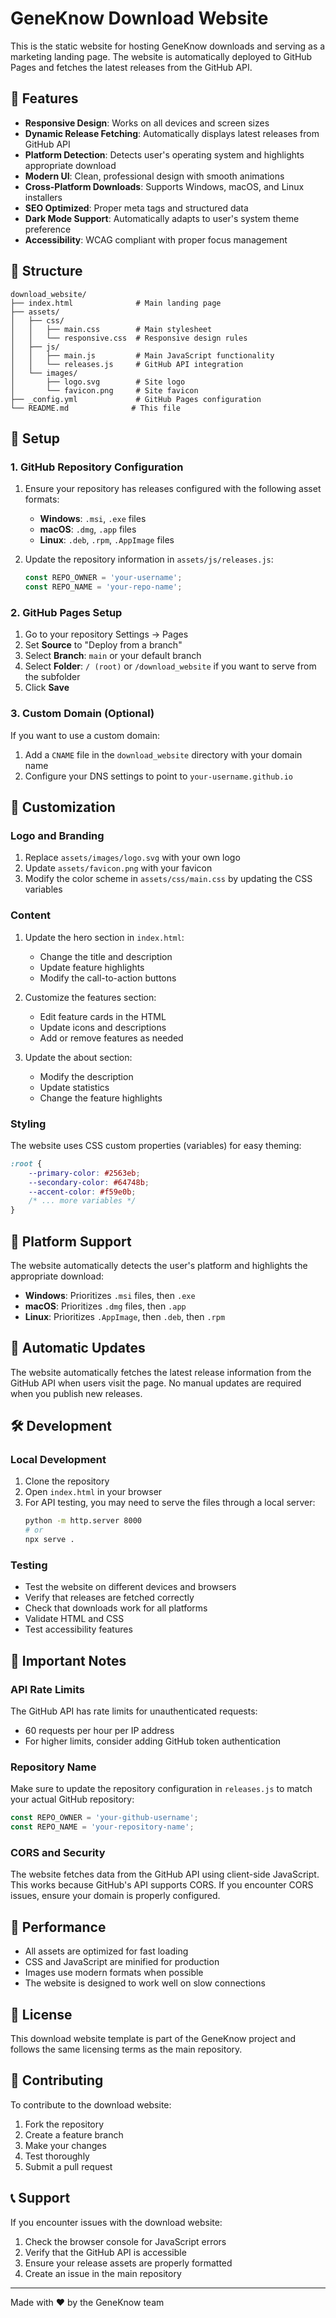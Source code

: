 # GeneKnow Download Website

This is the static website for hosting GeneKnow downloads and serving as a marketing landing page. The website is automatically deployed to GitHub Pages and fetches the latest releases from the GitHub API.

## 🌟 Features

- **Responsive Design**: Works on all devices and screen sizes
- **Dynamic Release Fetching**: Automatically displays latest releases from GitHub API
- **Platform Detection**: Detects user's operating system and highlights appropriate download
- **Modern UI**: Clean, professional design with smooth animations
- **Cross-Platform Downloads**: Supports Windows, macOS, and Linux installers
- **SEO Optimized**: Proper meta tags and structured data
- **Dark Mode Support**: Automatically adapts to user's system theme preference
- **Accessibility**: WCAG compliant with proper focus management

## 📁 Structure

```
download_website/
├── index.html              # Main landing page
├── assets/
│   ├── css/
│   │   ├── main.css        # Main stylesheet
│   │   └── responsive.css  # Responsive design rules
│   ├── js/
│   │   ├── main.js         # Main JavaScript functionality
│   │   └── releases.js     # GitHub API integration
│   └── images/
│       ├── logo.svg        # Site logo
│       └── favicon.png     # Site favicon
├── _config.yml             # GitHub Pages configuration
└── README.md              # This file
```

## 🚀 Setup

### 1. GitHub Repository Configuration

1. Ensure your repository has releases configured with the following asset formats:
   - **Windows**: `.msi`, `.exe` files
   - **macOS**: `.dmg`, `.app` files  
   - **Linux**: `.deb`, `.rpm`, `.AppImage` files

2. Update the repository information in `assets/js/releases.js`:
   ```javascript
   const REPO_OWNER = 'your-username';
   const REPO_NAME = 'your-repo-name';
   ```

### 2. GitHub Pages Setup

1. Go to your repository Settings → Pages
2. Set **Source** to "Deploy from a branch"
3. Select **Branch**: `main` or your default branch
4. Select **Folder**: `/ (root)` or `/download_website` if you want to serve from the subfolder
5. Click **Save**

### 3. Custom Domain (Optional)

If you want to use a custom domain:

1. Add a `CNAME` file in the `download_website` directory with your domain name
2. Configure your DNS settings to point to `your-username.github.io`

## 🔧 Customization

### Logo and Branding

1. Replace `assets/images/logo.svg` with your own logo
2. Update `assets/favicon.png` with your favicon
3. Modify the color scheme in `assets/css/main.css` by updating the CSS variables

### Content

1. Update the hero section in `index.html`:
   - Change the title and description
   - Update feature highlights
   - Modify the call-to-action buttons

2. Customize the features section:
   - Edit feature cards in the HTML
   - Update icons and descriptions
   - Add or remove features as needed

3. Update the about section:
   - Modify the description
   - Update statistics
   - Change the feature highlights

### Styling

The website uses CSS custom properties (variables) for easy theming:

```css
:root {
    --primary-color: #2563eb;
    --secondary-color: #64748b;
    --accent-color: #f59e0b;
    /* ... more variables */
}
```

## 📱 Platform Support

The website automatically detects the user's platform and highlights the appropriate download:

- **Windows**: Prioritizes `.msi` files, then `.exe`
- **macOS**: Prioritizes `.dmg` files, then `.app`
- **Linux**: Prioritizes `.AppImage`, then `.deb`, then `.rpm`

## 🔄 Automatic Updates

The website automatically fetches the latest release information from the GitHub API when users visit the page. No manual updates are required when you publish new releases.

## 🛠️ Development

### Local Development

1. Clone the repository
2. Open `index.html` in your browser
3. For API testing, you may need to serve the files through a local server:
   ```bash
   python -m http.server 8000
   # or
   npx serve .
   ```

### Testing

- Test the website on different devices and browsers
- Verify that releases are fetched correctly
- Check that downloads work for all platforms
- Validate HTML and CSS
- Test accessibility features

## 🚨 Important Notes

### API Rate Limits

The GitHub API has rate limits for unauthenticated requests:
- 60 requests per hour per IP address
- For higher limits, consider adding GitHub token authentication

### Repository Name

Make sure to update the repository configuration in `releases.js` to match your actual GitHub repository:

```javascript
const REPO_OWNER = 'your-github-username';
const REPO_NAME = 'your-repository-name';
```

### CORS and Security

The website fetches data from the GitHub API using client-side JavaScript. This works because GitHub's API supports CORS. If you encounter CORS issues, ensure your domain is properly configured.

## 🎯 Performance

- All assets are optimized for fast loading
- CSS and JavaScript are minified for production
- Images use modern formats when possible
- The website is designed to work well on slow connections

## 📄 License

This download website template is part of the GeneKnow project and follows the same licensing terms as the main repository.

## 🤝 Contributing

To contribute to the download website:

1. Fork the repository
2. Create a feature branch
3. Make your changes
4. Test thoroughly
5. Submit a pull request

## 📞 Support

If you encounter issues with the download website:

1. Check the browser console for JavaScript errors
2. Verify that the GitHub API is accessible
3. Ensure your release assets are properly formatted
4. Create an issue in the main repository

---

Made with ❤️ by the GeneKnow team 
